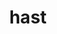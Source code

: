 ---
category: 4-letters
denotation: null
name: hast
reference_link: https://www.etymonline.com/word/hast
root_language: null
root_name: null
title: hast
type: free
word_sums:
- respelling: hast
  sum: 'Hast + '
---